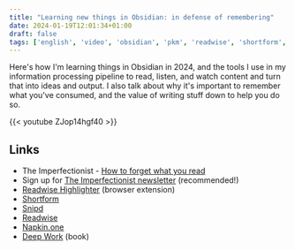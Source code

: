```yaml
---
title: "Learning new things in Obsidian: in defense of remembering"
date: 2024-01-19T12:01:34+01:00
draft: false
tags: ['english', 'video', 'obsidian', 'pkm', 'readwise', 'shortform', 'napkin.one', 'zettelkasten', 'snipd', 'memory', 'learning']
---
```

Here's how I'm learning things in Obsidian in 2024, and the tools I use in my information processing pipeline to read, listen, and watch content and turn that into ideas and output. I also talk about why it's important to remember what you've consumed, and the value of writing stuff down to help you do so.

{{< youtube ZJop14hgf40 >}}

## Links

- The Imperfectionist - [How to forget what you read](https://ckarchive.com/b/68ueh8hk25687hkq88gqmtzope0kk)
- Sign up for [The Imperfectionist newsletter](https://www.oliverburkeman.com/the-imperfectionist) (recommended!)
- [Readwise Highlighter](https://chromewebstore.google.com/detail/readwise-highlighter/jjhefcfhmnkfeepcpnilbbkaadhngkbi) (browser extension)
- [Shortform](https://shortform.com/nicole)
- [Snipd](https://link.snipd.com/Cx7S/nicole)
- [Readwise](https://readwise.io/nicole)
- [Napkin.one](https://napkin.one/?via=nicole)
- [Deep Work](https://amzn.to/3Smvvpw) (book)